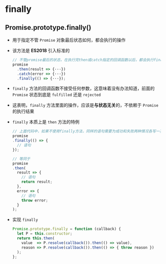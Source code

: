 # finally

## Promise.prototype.finally()

+ 用于指定不管 `Promise` 对象最后状态如何，都会执行的操作
+ 该方法是 **ES2018** 引入标准的

  ```js
  // 不管promise最后的状态，在执行完then或catch指定的回调函数以后，都会执行finally方法指定的回调函数
  promise
    .then(result => {···})
    .catch(error => {···})
    .finally(() => {···});
  ```

+ `finally` 方法的回调函数不接受任何参数，这意味着没有办法知道，前面的 `Promise` 状态到底是 `fulfilled` 还是 `rejected`

+ 这表明，`finally` 方法里面的操作，应该是**与状态无关**的，不依赖于 `Promise` 的执行结果

+ `finally` 本质上是 `then` 方法的特例

  ```js
  // 上面代码中，如果不使用finally方法，同样的语句需要为成功和失败两种情况各写一次。有了finally方法，则只需要写一次
  promise
  .finally(() => {
    // 语句
  });

  // 等同于
  promise
  .then(
    result => {
      // 语句
      return result;
    },
    error => {
      // 语句
      throw error;
    }
  );
  ```

+ 实现 `finally`

  ```js
  Promise.prototype.finally = function (callback) {
    let P = this.constructor;
    return this.then(
      value  => P.resolve(callback()).then(() => value),
      reason => P.resolve(callback()).then(() => { throw reason })
    );
  };
  ```
